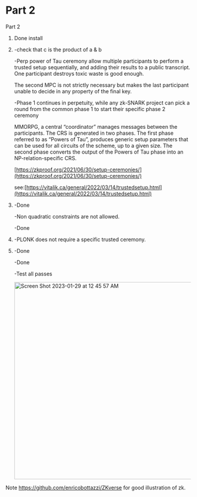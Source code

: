 # Part 2

Part 2

1. Done install
2. -check that c is the product of a & b

   -Perp power of Tau ceremony allow multiple participants to perform a trusted setup sequentially, and adding their results to a public transcript. One participant destroys toxic waste is good enough.

   The second MPC is not strictly necessary but makes the last participant unable to decide in any property of the final key.

   -Phase 1 continues in perpetuity, while any zk-SNARK project can pick a round from the common phase 1 to start their specific phase 2 ceremony

   MMORPG, a central “coordinator” manages messages between the participants. The CRS is generated in two phases. The first phase referred to as “Powers of Tau”, produces generic setup parameters that can be used for all circuits of the scheme, up to a given size. The second phase converts the output of the Powers of Tau phase into an NP-relation-specific CRS.

   [https://zkproof.org/2021/06/30/setup-ceremonies/](https://zkproof.org/2021/06/30/setup-ceremonies/)

   see:[https://vitalik.ca/general/2022/03/14/trustedsetup.html](https://vitalik.ca/general/2022/03/14/trustedsetup.html)

3. -Done

   -Non quadratic constraints are not allowed.

   -Done

4. -PLONK does not require a specific trusted ceremony.
5. -Done

   -Done

   -Test all passes

   <img width="534" alt="Screen Shot 2023-01-29 at 12 45 57 AM" src="https://user-images.githubusercontent.com/61564542/215307686-597e0c8a-2afa-4c0f-94cb-82782488ceff.png">


Note https://github.com/enricobottazzi/ZKverse for good illustration of zk.
